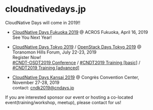 # cloudnativedays.jp

CloudNative Days will come in 2019!!

- [CloudNative Days Fukuoka 2019](https://cloudnativedays.jp/cndf2019/) @ ACROS Fukuoka, April 16, 2019<br>
See You Next Year!

- [CloudNative Days Tokyo 2019](https://cloudnativedays.jp/cndt2019/) / [OpenStack Days Tokyo 2019](http://openstackdays.com/) @ Toranomon Hills Forum, July 22-23, 2019<br>
Register Now!<br>
[#CNDT-OSDT2019 Conference](https://eventregist.com/e/cndt-osdt2019) / [#CNDT2019 Training [basic]](https://eventregist.com/e/cndt2019training1) / [#CNDT2019 Training [advanced]](https://eventregist.com/e/cndt2019training2)

- [CloudNative Days Kansai 2019](https://cloudnativedays.jp/cndk2019/) @ Congrès Convention Center, November 27-28, 2019<br>
contact: cndk2019@cndays.jp

If you are interested sponsor our event or hosting a co-located event(training/workshop, meetup), please contact for us!
